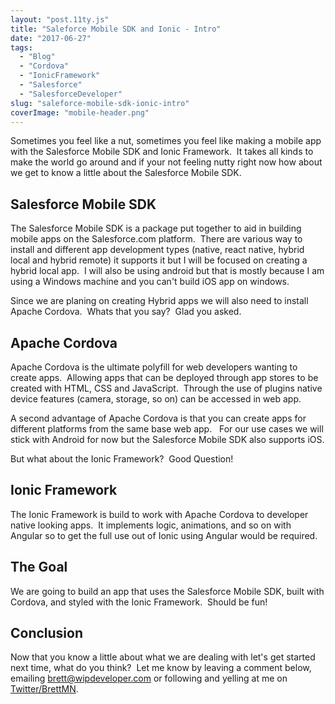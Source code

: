 ```yaml
---
layout: "post.11ty.js"
title: "Saleforce Mobile SDK and Ionic - Intro"
date: "2017-06-27"
tags: 
  - "Blog"
  - "Cordova"
  - "IonicFramework"
  - "Salesforce"
  - "SalesforceDeveloper"
slug: "saleforce-mobile-sdk-ionic-intro"
coverImage: "mobile-header.png"
---
```


Sometimes you feel like a nut, sometimes you feel like making a mobile app with the Salesforce Mobile SDK and Ionic Framework.  It takes all kinds to make the world go around and if your not feeling nutty right now how about we get to know a little about the Salesforce Mobile SDK.

## Salesforce Mobile SDK

The Salesforce Mobile SDK is a package put together to aid in building mobile apps on the Salesforce.com platform.  There are various way to install and different app development types (native, react native, hybrid local and hybrid remote) it supports it but I will be focused on creating a hybrid local app.  I will also be using android but that is mostly because I am using a Windows machine and you can't build iOS app on windows.

Since we are planing on creating Hybrid apps we will also need to install Apache Cordova.  Whats that you say?  Glad you asked.

## Apache Cordova

Apache Cordova is the ultimate polyfill for web developers wanting to create apps.  Allowing apps that can be deployed through app stores to be created with HTML, CSS and JavaScript.  Through the use of plugins native device features (camera, storage, so on) can be accessed in web app.

A second advantage of Apache Cordova is that you can create apps for different platforms from the same base web app.   For our use cases we will stick with Android for now but the Salesforce Mobile SDK also supports iOS.

But what about the Ionic Framework?  Good Question!

## Ionic Framework

The Ionic Framework is build to work with Apache Cordova to developer native looking apps.  It implements logic, animations, and so on with Angular so to get the full use out of Ionic using Angular would be required.

## The Goal

We are going to build an app that uses the Salesforce Mobile SDK, built with Cordova, and styled with the Ionic Framework.  Should be fun!

## Conclusion

Now that you know a little about what we are dealing with let's get started next time, what do you think?  Let me know by leaving a comment below, emailing [brett@wipdeveloper.com](mailto:brett@wipdeveloper.com) or following and yelling at me on [Twitter/BrettMN](https://twitter.com/BrettMN).
